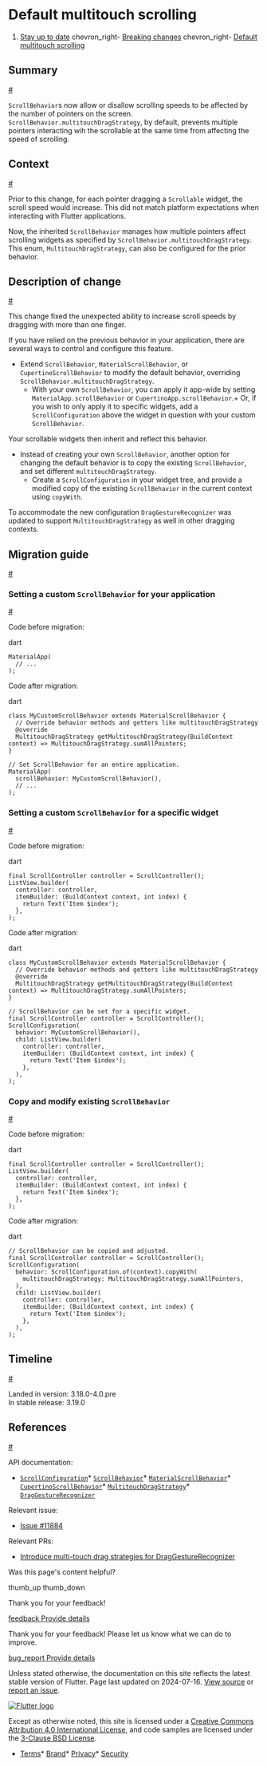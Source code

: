 Default multitouch scrolling
============================

1. [Stay up to date](/release) chevron\_right- [Breaking changes](/release/breaking-changes) chevron\_right- [Default multitouch scrolling](/release/breaking-changes/multi-touch-scrolling)

Summary
-------

[#](#summary)

`ScrollBehavior`s now allow or disallow scrolling speeds to be affected by the number of pointers on the screen. `ScrollBehavior.multitouchDragStrategy`, by default, prevents multiple pointers interacting wih the scrollable at the same time from affecting the speed of scrolling.

Context
-------

[#](#context)

Prior to this change, for each pointer dragging a `Scrollable` widget, the scroll speed would increase. This did not match platform expectations when interacting with Flutter applications.

Now, the inherited `ScrollBehavior` manages how multiple pointers affect scrolling widgets as specified by `ScrollBehavior.multitouchDragStrategy`. This enum, `MultitouchDragStrategy`, can also be configured for the prior behavior.

Description of change
---------------------

[#](#description-of-change)

This change fixed the unexpected ability to increase scroll speeds by dragging with more than one finger.

If you have relied on the previous behavior in your application, there are several ways to control and configure this feature.

* Extend `ScrollBehavior`, `MaterialScrollBehavior`, or `CupertinoScrollBehavior` to modify the default behavior, overriding `ScrollBehavior.multitouchDragStrategy`.
  + With your own `ScrollBehavior`, you can apply it app-wide by setting `MaterialApp.scrollBehavior` or `CupertinoApp.scrollBehavior`.+ Or, if you wish to only apply it to specific widgets, add a `ScrollConfiguration` above the widget in question with your custom `ScrollBehavior`.

Your scrollable widgets then inherit and reflect this behavior.

* Instead of creating your own `ScrollBehavior`, another option for changing the default behavior is to copy the existing `ScrollBehavior`, and set different `multitouchDragStrategy`.
  + Create a `ScrollConfiguration` in your widget tree, and provide a modified copy of the existing `ScrollBehavior` in the current context using `copyWith`.

To accommodate the new configuration `DragGestureRecognizer` was updated to support `MultitouchDragStrategy` as well in other dragging contexts.

Migration guide
---------------

[#](#migration-guide)

### Setting a custom `ScrollBehavior` for your application

[#](#setting-a-custom-scrollbehavior-for-your-application)

Code before migration:

dart

```
MaterialApp(
  // ...
);
```

Code after migration:

dart

```
class MyCustomScrollBehavior extends MaterialScrollBehavior {
  // Override behavior methods and getters like multitouchDragStrategy
  @override
  MultitouchDragStrategy getMultitouchDragStrategy(BuildContext context) => MultitouchDragStrategy.sumAllPointers;
}

// Set ScrollBehavior for an entire application.
MaterialApp(
  scrollBehavior: MyCustomScrollBehavior(),
  // ...
);
```

### Setting a custom `ScrollBehavior` for a specific widget

[#](#setting-a-custom-scrollbehavior-for-a-specific-widget)

Code before migration:

dart

```
final ScrollController controller = ScrollController();
ListView.builder(
  controller: controller,
  itemBuilder: (BuildContext context, int index) {
    return Text('Item $index');
  },
);
```

Code after migration:

dart

```
class MyCustomScrollBehavior extends MaterialScrollBehavior {
  // Override behavior methods and getters like multitouchDragStrategy
  @override
  MultitouchDragStrategy getMultitouchDragStrategy(BuildContext context) => MultitouchDragStrategy.sumAllPointers;
}

// ScrollBehavior can be set for a specific widget.
final ScrollController controller = ScrollController();
ScrollConfiguration(
  behavior: MyCustomScrollBehavior(),
  child: ListView.builder(
    controller: controller,
    itemBuilder: (BuildContext context, int index) {
      return Text('Item $index');
    },
  ),
);
```

### Copy and modify existing `ScrollBehavior`

[#](#copy-and-modify-existing-scrollbehavior)

Code before migration:

dart

```
final ScrollController controller = ScrollController();
ListView.builder(
  controller: controller,
  itemBuilder: (BuildContext context, int index) {
    return Text('Item $index');
  },
);
```

Code after migration:

dart

```
// ScrollBehavior can be copied and adjusted.
final ScrollController controller = ScrollController();
ScrollConfiguration(
  behavior: ScrollConfiguration.of(context).copyWith(
    multitouchDragStrategy: MultitouchDragStrategy.sumAllPointers,
  ),
  child: ListView.builder(
    controller: controller,
    itemBuilder: (BuildContext context, int index) {
      return Text('Item $index');
    },
  ),
);
```

Timeline
--------

[#](#timeline)

Landed in version: 3.18.0-4.0.pre  
 In stable release: 3.19.0

References
----------

[#](#references)

API documentation:

* [`ScrollConfiguration`](https://api.flutter.dev/flutter/widgets/ScrollConfiguration-class.html)* [`ScrollBehavior`](https://api.flutter.dev/flutter/widgets/ScrollBehavior-class.html)* [`MaterialScrollBehavior`](https://api.flutter.dev/flutter/material/MaterialScrollBehavior-class.html)* [`CupertinoScrollBehavior`](https://api.flutter.dev/flutter/cupertino/CupertinoScrollBehavior-class.html)* [`MultitouchDragStrategy`](https://api.flutter.dev/flutter/gestures/MultitouchDragStrategy.html)* [`DragGestureRecognizer`](https://api.flutter.dev/flutter/gestures/DragGestureRecognizer-class.html)

Relevant issue:

* [Issue #11884](https://github.com/flutter/flutter/issues/11884)

Relevant PRs:

* [Introduce multi-touch drag strategies for DragGestureRecognizer](https://github.com/flutter/flutter/pull/136708)

Was this page's content helpful?

thumb\_up thumb\_down

Thank you for your feedback!

 [feedback Provide details](https://github.com/flutter/website/issues/new?template=1_page_issue.yml&&page-url=https://docs.flutter.dev/release/breaking-changes/multi-touch-scrolling/&page-source=https://github.com/flutter/website/tree/main/src/content/release/breaking-changes/multi-touch-scrolling.md)

Thank you for your feedback! Please let us know what we can do to improve.

 [bug\_report Provide details](https://github.com/flutter/website/issues/new?template=1_page_issue.yml&&page-url=https://docs.flutter.dev/release/breaking-changes/multi-touch-scrolling/&page-source=https://github.com/flutter/website/tree/main/src/content/release/breaking-changes/multi-touch-scrolling.md)

Unless stated otherwise, the documentation on this site reflects the latest stable version of Flutter. Page last updated on 2024-07-16. [View source](https://github.com/flutter/website/tree/main/src/content/release/breaking-changes/multi-touch-scrolling.md) or [report an issue](https://github.com/flutter/website/issues/new?template=1_page_issue.yml&&page-url=https://docs.flutter.dev/release/breaking-changes/multi-touch-scrolling/&page-source=https://github.com/flutter/website/tree/main/src/content/release/breaking-changes/multi-touch-scrolling.md "Report an issue with this page").

[![Flutter logo](/assets/images/branding/flutter/logo+text/horizontal/white.svg)](https://flutter.dev)

Except as otherwise noted, this site is licensed under a [Creative Commons Attribution 4.0 International License](https://creativecommons.org/licenses/by/4.0/), and code samples are licensed under the [3-Clause BSD License](https://opensource.org/licenses/BSD-3-Clause).

* [Terms](/tos "Terms of use")* [Brand](/brand "Brand usage guidelines")* [Privacy](https://policies.google.com/privacy "Privacy policy")* [Security](/security "Security philosophy and practices")

   